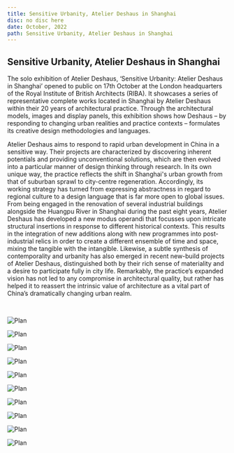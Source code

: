 ```yaml
---
title: Sensitive Urbanity, Atelier Deshaus in Shanghai
disc: no disc here
date: October, 2022
path: Sensitive Urbanity, Atelier Deshaus in Shanghai
---
```

<special>
</special>

## Sensitive Urbanity, Atelier Deshaus in Shanghai


The solo exhibition of Atelier Deshaus, ‘Sensitive Urbanity: Atelier Deshaus in Shanghai’ opened to public on 17th October at the London headquarters of the Royal Institute of British Architects (RIBA). It showcases a series of representative complete works located in Shanghai by Atelier Deshaus within their 20 years of architectural practice. Through the architectural models, images and display panels, this exhibition shows how Deshaus – by responding to changing urban realities and practice contexts – formulates its creative design methodologies and languages.

Atelier Deshaus aims to respond to rapid urban development in China in a sensitive way. Their projects are characterized by discovering inherent potentials and providing unconventional solutions, which are then evolved into a particular manner of design thinking through research. In its own unique way, the practice reflects the shift in Shanghai's urban growth from that of suburban sprawl to city-centre regeneration. Accordingly, its working strategy has turned from expressing abstractness in regard to regional culture to a design language that is far more open to global issues. From being engaged in the renovation of several industrial buildings alongside the Huangpu River in Shanghai during the past eight years, Atelier Deshaus has developed a new modus operandi that focusses upon intricate structural insertions in response to different historical contexts. This results in the integration of new additions along with new programmes into post-industrial relics in order to create a different ensemble of time and space, mixing the tangible with the intangible. Likewise, a subtle synthesis of contemporality and urbanity has also emerged in recent new-build projects of Atelier Deshaus, distinguished both by their rich sense of materiality and a desire to participate fully in city life. Remarkably, the practice’s expanded vision has not led to any compromise in architectural quality, but rather has helped it to reassert the intrinsic value of architecture as a vital part of China’s dramatically changing urban realm.


</br>

![Plan](../images/articles/academic_03/01.jpg)


![Plan](../images/articles/academic_03/02.jpg)


![Plan](../images/articles/academic_03/03.jpg)


![Plan](../images/articles/academic_03/04.jpg)


![Plan](../images/articles/academic_03/05.jpg)


![Plan](../images/articles/academic_03/06.jpg)


![Plan](../images/articles/academic_03/07.jpg)


![Plan](../images/articles/academic_03/08.jpg)


![Plan](../images/articles/academic_03/09.jpg)


![Plan](../images/articles/academic_03/10.jpg)

